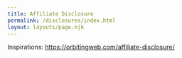 ```yaml
---
title: Affiliate Disclosure
permalink: /disclosures/index.html
layout: layouts/page.njk
---
```

Inspirations: 
https://orbitingweb.com/affiliate-disclosure/